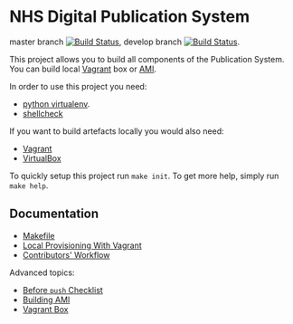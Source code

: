 # NHS Digital Publication System

master branch [![Build Status](https://travis-ci.org/NHS-digital-website/ps-build.svg?branch=master)](https://travis-ci.org/NHS-digital-website/ps-build),
develop branch [![Build Status](https://travis-ci.org/NHS-digital-website/ps-build.svg?branch=develop)](https://travis-ci.org/NHS-digital-website/ps-build).

This project allows you to build all components of the Publication System. You can
build local [Vagrant](https://www.vagrantup.com/) box or
[AMI](http://docs.aws.amazon.com/AWSEC2/latest/UserGuide/AMIs.html).

In order to use this project you need:

* [python virtualenv](http://docs.python-guide.org/en/latest/dev/virtualenvs/).
* [shellcheck](https://www.shellcheck.net/)

If you want to build artefacts locally you would also need:

* [Vagrant](https://www.vagrantup.com/downloads.html)
* [VirtualBox](https://www.virtualbox.org/wiki/Downloads)

To quickly setup this project run `make init`. To get more help, simply run
`make help`.




## Documentation

* [Makefile](docs/makefile.md)
* [Local Provisioning With Vagrant](docs/local-provisioning-with-vagrant.md)
* [Contributors' Workflow](docs/contributors-workflow.md)

Advanced topics:

* [Before `push` Checklist](docs/before-push-checklist.md)
* [Building AMI](docs/building-ami.md)
* [Vagrant Box](docs/vagrant-box.md)

